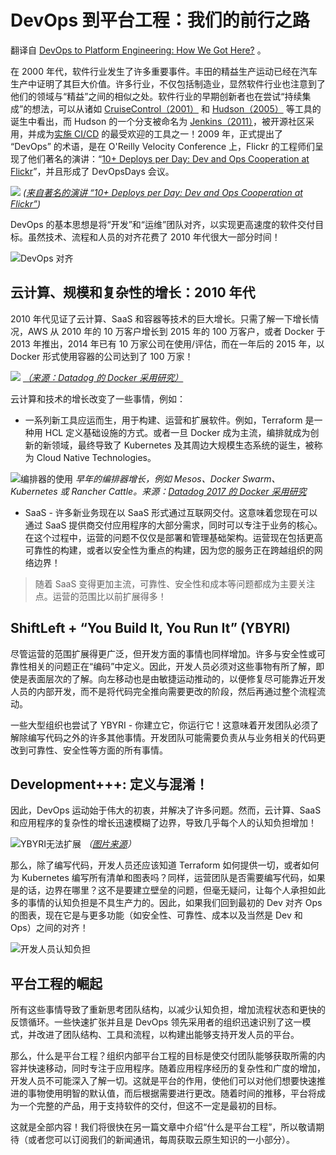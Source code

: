 # DevOps 到平台工程：我们的前行之路

翻译自 [DevOps to Platform Engineering: How We Got Here?](https://www.infracloud.io/blogs/devops-to-platform-engineering-how-we-got-here/) 。

在 2000 年代，软件行业发生了许多重要事件。丰田的精益生产运动已经在汽车生产中证明了其巨大价值。许多行业，不仅包括制造业，显然软件行业也注意到了他们的领域与“精益”之间的相似之处。软件行业的早期创新者也在尝试“持续集成”的想法，可以从诸如 [CruiseControl（2001）](https://en.wikipedia.org/wiki/CruiseControl) 和 [Hudson（2005）](https://en.wikipedia.org/wiki/Hudson_(software)) 等工具的诞生中看出，而 Hudson 的一个分支被命名为 [Jenkins（2011）](https://en.wikipedia.org/wiki/Jenkins_(software))，被开源社区采用，并成为[实施 CI/CD](https://www.infracloud.io/ci-cd-consulting) 的最受欢迎的工具之一！2009 年，正式提出了 “DevOps” 的术语，是在 O'Reilly Velocity Conference 上，Flickr 的工程师们呈现了他们著名的演讲：“[10+ Deploys per Day: Dev and Ops Cooperation at Flickr](https://www.youtube.com/watch?v=LdOe18KhtT4)”，并且形成了 DevOpsDays 会议。

![](https://d33wubrfki0l68.cloudfront.net/e0d70fb73f6d3794434734f4a0c5220ccbf1f5bd/169e6/assets/img/blog/devops-to-platform-engineering-how-we-got-here/star-trek-meme-devops-to-platform-engineering-how-we-got-here.png)
*([来自著名的演讲 “10+ Deploys per Day: Dev and Ops Cooperation at Flickr”](https://www.youtube.com/watch?v=LdOe18KhtT4))*

DevOps 的基本思想是将“开发”和“运维”团队对齐，以实现更高速度的软件交付目标。虽然技术、流程和人员的对齐花费了 2010 年代很大一部分时间！

![DevOps 对齐](https://d33wubrfki0l68.cloudfront.net/253845135da4686a97cfbba242d731b999a5f67d/b699e/assets/img/blog/devops-to-platform-engineering-how-we-got-here/devops-illustration.png)

## 云计算、规模和复杂性的增长：2010 年代

2010 年代见证了云计算、SaaS 和容器等技术的巨大增长。只需了解一下增长情况，AWS 从 2010 年的 10 万客户增长到 2015 年的 100 万客户，或者 Docker 于 2013 年推出，2014 年已有 10 万家公司在使用/评估，而在一年后的 2015 年，以 Docker 形式使用容器的公司达到了 100 万家！

![](https://d33wubrfki0l68.cloudfront.net/63588ec4a11c99c010eb40f80a8f1a1259546d4a/70ab2/assets/img/blog/devops-to-platform-engineering-how-we-got-here/docker-adoption-behavior.png)
*[（来源：Datadog 的 Docker 采用研究）](https://www.datadoghq.com/docker-adoption-2017/)*

云计算和技术的增长改变了一些事情，例如：

* 一系列新工具应运而生，用于构建、运营和扩展软件。例如，Terraform 是一种用 HCL 定义基础设施的方式。或者一旦 Docker 成为主流，编排就成为创新的新领域，最终导致了 Kubernetes 及其周边大规模生态系统的诞生，被称为 Cloud Native Technologies。

![编排器的使用](https://d33wubrfki0l68.cloudfront.net/38bff67f988b1804a98590c0e9901ec269e7db19/9414e/assets/img/blog/devops-to-platform-engineering-how-we-got-here/usage-of-orchestrators.png)
*早年的编排器增长，例如 Mesos、Docker Swarm、Kubernetes 或 Rancher Cattle。来源：[Datadog 2017 的 Docker 采用研究](https://www.datadoghq.com/docker-adoption-2017/)*

* SaaS - 许多新业务现在以 SaaS 形式通过互联网交付。这意味着您现在可以通过 SaaS 提供商交付应用程序的大部分需求，同时可以专注于业务的核心。在这个过程中，运营的问题不仅仅是部署和管理基础架构。运营现在包括更高可靠性的构建，或者以安全性为重点的构建，因为您的服务正在跨越组织的网络边界！

> 随着 SaaS 变得更加主流，可靠性、安全性和成本等问题都成为主要关注点。运营的范围比以前扩展得多！

## ShiftLeft + “You Build It, You Run It” (YBYRI)

尽管运营的范围扩展得更广泛，但开发方面的事情也同样增加。许多与安全性或可靠性相关的问题正在“编码”中定义。因此，开发人员必须对这些事物有所了解，即使是表面层次的了解。向左移动也是由敏捷运动推动的，以便修复尽可能靠近开发人员的内部开发，而不是将代码完全推向需要更改的阶段，然后再通过整个流程流动。

一些大型组织也尝试了 YBYRI - 你建立它，你运行它！这意味着开发团队必须了解除编写代码之外的许多其他事情。开发团队可能需要负责从与业务相关的代码更改到可靠性、安全性等方面的所有事情。

## Development+++: 定义与混淆！

因此，DevOps 运动始于伟大的初衷，并解决了许多问题。然而，云计算、SaaS 和应用程序的复杂性的增长迅速模糊了边界，导致几乎每个人的认知负担增加！

![YBYRI无法扩展](https://d33wubrfki0l68.cloudfront.net/1c0ed44278866cc792d210c793b1ed9ce3dadc99/a77c7/assets/img/blog/devops-to-platform-engineering-how-we-got-here/ybyri-does-not-scale.png)
*（[图片来源](https://www.slideshare.net/grabnerandi/kcd-munich-cloud-native-platform-dilemma-turning-it-into-an-opportunity)）*

那么，除了编写代码，开发人员还应该知道 Terraform 如何提供一切，或者如何为 Kubernetes 编写所有清单和图表吗？同样，运营团队是否需要编写代码，如果是的话，边界在哪里？这不是要建立壁垒的问题，但毫无疑问，让每个人承担如此多的事情的认知负担是不具生产力的。因此，如果我们回到最初的 Dev 对齐 Ops 的图表，现在它是与更多功能（如安全性、可靠性、成本以及当然是 Dev 和 Ops）之间的对齐！

![开发人员认知负担](https://d33wubrfki0l68.cloudfront.net/e782c33346bd5a1ca5a2d05de20b5a167176ea3a/618c7/assets/img/blog/devops-to-platform-engineering-how-we-got-here/developer-cognitive-load.png)

## 平台工程的崛起

所有这些事情导致了重新思考团队结构，以减少认知负担，增加流程状态和更快的反馈循环。一些快速扩张并且是 DevOps 领先采用者的组织迅速识别了这一模式，并改进了团队结构、工具和流程，以构建出能够支持开发人员的平台。

那么，什么是平台工程？组织内部平台工程的目标是使交付团队能够获取所需的内容并快速移动，同时专注于应用程序。随着应用程序经历的复杂性和广度的增加，开发人员不可能深入了解一切。这就是平台的作用，使他们可以对他们想要快速推进的事物使用明智的默认值，而后根据需要进行更改。随着时间的推移，平台将成为一个完整的产品，用于支持软件的交付，但这不一定是最初的目标。

这就是全部内容！我们将很快在另一篇文章中介绍“什么是平台工程”，所以敬请期待（或者您可以订阅我们的新闻通讯，每周获取云原生知识的一小部分）。
